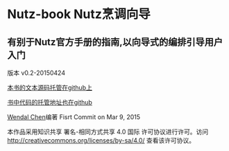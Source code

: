 # Nutz-book Nutz烹调向导

## 有别于Nutz官方手册的指南,以向导式的编排引导用户入门

版本 v0.2-20150424


[本书的文本源码托管在github上](https://github.com/wendal/nutz-book)

[书中代码的托管地址也在github](https://github.com/wendal/nutz-book-project)

[Wendal Chen](http://wendal.net)编著 Fisrt Commit on Mar 9, 2015

本作品采用知识共享 署名-相同方式共享 4.0 国际 许可协议进行许可。访问 http://creativecommons.org/licenses/by-sa/4.0/ 查看该许可协议。
